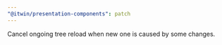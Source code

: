 ```yaml
---
"@itwin/presentation-components": patch
---
```


Cancel ongoing tree reload when new one is caused by some changes.
